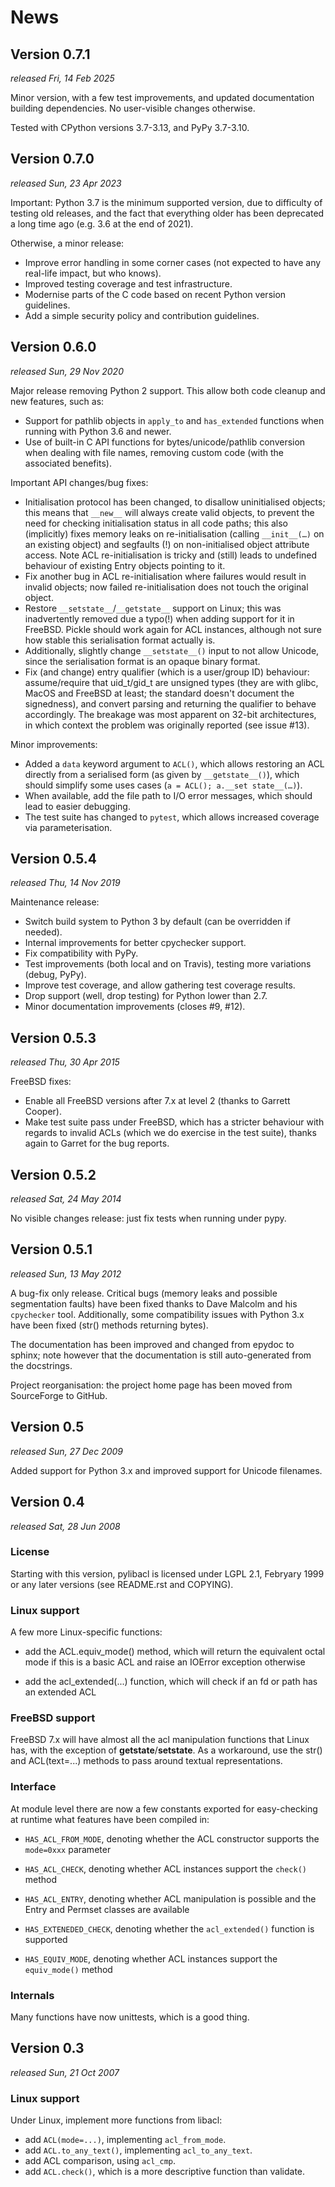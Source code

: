 # News

## Version 0.7.1

*released Fri, 14 Feb 2025*

Minor version, with a few test improvements, and updated documentation
building dependencies. No user-visible changes otherwise.

Tested with CPython versions 3.7-3.13, and PyPy 3.7-3.10.

## Version 0.7.0

*released Sun, 23 Apr 2023*

Important: Python 3.7 is the minimum supported version, due to
difficulty of testing old releases, and the fact that everything older
has been deprecated a long time ago (e.g. 3.6 at the end of 2021).

Otherwise, a minor release:

- Improve error handling in some corner cases (not expected to have
  any real-life impact, but who knows).
- Improved testing coverage and test infrastructure.
- Modernise parts of the C code based on recent Python version
  guidelines.
- Add a simple security policy and contribution guidelines.

## Version 0.6.0

*released Sun, 29 Nov 2020*

Major release removing Python 2 support. This allow both code cleanup
and new features, such as:

- Support for pathlib objects in `apply_to` and `has_extended`
  functions when running with Python 3.6 and newer.
- Use of built-in C API functions for bytes/unicode/pathlib conversion
  when dealing with file names, removing custom code (with the
  associated benefits).

Important API changes/bug fixes:

- Initialisation protocol has been changed, to disallow uninitialised
  objects; this means that `__new__` will always create valid objects,
  to prevent the need for checking initialisation status in all code
  paths; this also (implicitly) fixes memory leaks on re-initialisation
  (calling `__init__(…)` on an existing object) and segfaults (!) on
  non-initialised object attribute access. Note ACL re-initialisation is
  tricky and (still) leads to undefined behaviour of existing Entry
  objects pointing to it.
- Fix another bug in ACL re-initialisation where failures would result
  in invalid objects; now failed re-initialisation does not touch the
  original object.
- Restore `__setstate__`/`__getstate__` support on Linux; this was
  inadvertently removed due a typo(!) when adding support for it in
  FreeBSD. Pickle should work again for ACL instances, although not sure
  how stable this serialisation format actually is.
- Additionally, slightly change `__setstate__()` input to not allow
  Unicode, since the serialisation format is an opaque binary format.
- Fix (and change) entry qualifier (which is a user/group ID) behaviour:
  assume/require that uid_t/gid_t are unsigned types (they are with
  glibc, MacOS and FreeBSD at least; the standard doesn't document the
  signedness), and convert parsing and returning the qualifier to behave
  accordingly. The breakage was most apparent on 32-bit architectures,
  in which context the problem was originally reported (see issue #13).

Minor improvements:

- Added a `data` keyword argument to `ACL()`, which allows restoring an
  ACL directly from a serialised form (as given by `__getstate__()`),
  which should simplify some uses cases (`a = ACL(); a.__set
  state__(…)`).
- When available, add the file path to I/O error messages, which should
  lead to easier debugging.
- The test suite has changed to `pytest`, which allows increased
  coverage via parameterisation.

## Version 0.5.4

*released Thu, 14 Nov 2019*

Maintenance release:

- Switch build system to Python 3 by default (can be overridden if
  needed).
- Internal improvements for better cpychecker support.
- Fix compatibility with PyPy.
- Test improvements (both local and on Travis), testing more variations
  (debug, PyPy).
- Improve test coverage, and allow gathering test coverage results.
- Drop support (well, drop testing) for Python lower than 2.7.
- Minor documentation improvements (closes #9, #12).

## Version 0.5.3

*released Thu, 30 Apr 2015*

FreeBSD fixes:

- Enable all FreeBSD versions after 7.x at level 2 (thanks to Garrett
  Cooper).
- Make test suite pass under FreeBSD, which has a stricter behaviour
  with regards to invalid ACLs (which we do exercise in the test suite),
  thanks again to Garret for the bug reports.

## Version 0.5.2

*released Sat, 24 May 2014*

No visible changes release: just fix tests when running under pypy.

## Version 0.5.1

*released Sun, 13 May 2012*

A bug-fix only release. Critical bugs (memory leaks and possible
segmentation faults) have been fixed thanks to Dave Malcolm and his
``cpychecker`` tool. Additionally, some compatibility issues with Python
3.x have been fixed (str() methods returning bytes).

The documentation has been improved and changed from epydoc to sphinx;
note however that the documentation is still auto-generated from the
docstrings.

Project reorganisation: the project home page has been moved from
SourceForge to GitHub.

## Version 0.5

*released Sun, 27 Dec 2009*

Added support for Python 3.x and improved support for Unicode filenames.

## Version 0.4

*released Sat, 28 Jun 2008*

### License


Starting with this version, pylibacl is licensed under LGPL 2.1,
Febryary 1999 or any later versions (see README.rst and COPYING).

### Linux support

A few more Linux-specific functions:

- add the ACL.equiv_mode() method, which will return the equivalent
  octal mode if this is a basic ACL and raise an IOError exception
  otherwise

- add the acl_extended(...) function, which will check if an fd or path
  has an extended ACL

### FreeBSD support

FreeBSD 7.x will have almost all the acl manipulation functions that
Linux has, with the exception of __getstate__/__setstate__. As a
workaround, use the str() and ACL(text=...) methods to pass around
textual representations.

### Interface

At module level there are now a few constants exported for easy-checking
at runtime what features have been compiled in:

- `HAS_ACL_FROM_MODE`, denoting whether the ACL constructor supports
  the `mode=0xxx` parameter

- `HAS_ACL_CHECK`, denoting whether ACL instances support the
  `check()` method

- `HAS_ACL_ENTRY`, denoting whether ACL manipulation is possible and
  the Entry and Permset classes are available

- `HAS_EXTENEDED_CHECK`, denoting whether the `acl_extended()`
  function is supported

- `HAS_EQUIV_MODE`, denoting whether ACL instances support the
  `equiv_mode()` method

### Internals

Many functions have now unittests, which is a good thing.


## Version 0.3

*released Sun, 21 Oct 2007*

### Linux support

Under Linux, implement more functions from libacl:

- add `ACL(mode=...)`, implementing `acl_from_mode`.
- add `ACL.to_any_text()`, implementing `acl_to_any_text`.
- add ACL comparison, using `acl_cmp`.
- add `ACL.check()`, which is a more descriptive function than
  validate.

